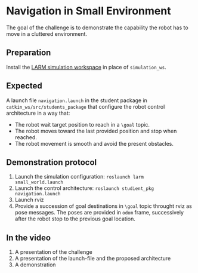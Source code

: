 # Navigation in Small Environment

The goal of the challenge is to demonstrate the capability the robot has to move in a cluttered environment.

## Preparation 

Install the [LARM simulation workspace](https://github.com/ceri-num/LARM-RDS-Simulation-WS) in place of `simulation_ws`.

## Expected

A launch file `navigation.launch` in the student package in `catkin_ws/src/students_package` that configure the robot control architecture in a way that:

* The robot wait target position to reach in a `\goal` topic. 
* The robot moves toward the last provided position and stop when reached.
* The robot movement is smooth and avoid the present obstacles.

## Demonstration protocol

1. Launch the simulation configuration: `roslaunch larm small_world.launch`
2. Launch the control architecture: `roslaunch studient_pkg navigation.launch`
2. Launch rviz
3. Provide a succession of goal destinations in `\goal` topic throught rviz as pose messages. The poses are provided in `odom` frame, successively after the robot stop to the previous goal location.

## In the video

1. A presentation of the challenge
2. A presentation of the launch-file and the proposed architecture
3. A demonstration
